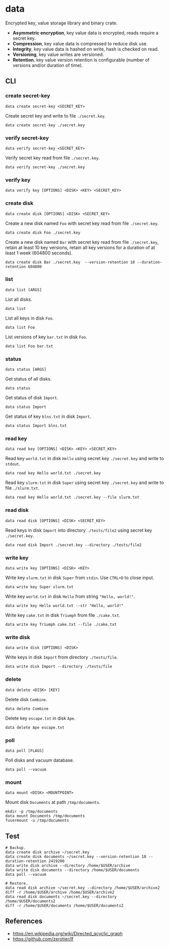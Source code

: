 # data

Encrypted key, value storage library and binary crate.

- **Asymmetric encryption**, key value data is encrypted, reads require a secret key.
- **Compression**, key value data is compressed to reduce disk use.
- **Integrity**, key value data is hashed on write, hash is checked on read.
- **Versioning**, key value writes are versioned.
- **Retention**, key value version retention is configurable (number of versions and/or duration of time).

## CLI

### create secret-key

```shell
data create secret-key <SECRET_KEY>
```

Create secret key and write to file `./secret.key`.

```shell
data create secret-key ./secret.key
```

### verify secret-key

```shell
data verify secret-key <SECRET_KEY>
```

Verify secret key read from file `./secret.key`.

```shell
data verify secret-key ./secret.key
```

### verify key

```shell
data verify key [OPTIONS] <DISK> <KEY> <SECRET_KEY>
```

### create disk

```shell
data create disk [OPTIONS] <DISK> <SECRET_KEY>
```

Create a new disk named `Foo` with secret key read from file `./secret.key`.

```shell
data create disk Foo ./secret.key
```

Create a new disk named `Bar` with secret key read from file `./secret.key`, retain at least 10 key versions, retain all key versions for a duration of at least 1 week (604800 seconds).

```shell
data create disk Bar ./secret.key  --version-retention 10 --duration-retention 604800
```

### list

```shell
data list [ARGS]
```

List all disks.

```shell
data list
```

List all keys in disk `Foo`.

```shell
data list Foo
```

List versions of key `bar.txt` in disk `Foo`.

```shell
data list Foo bar.txt
```

### status

```shell
data status [ARGS]
```

Get status of all disks.

```shell
data status
```

Get status of disk `Import`.

```shell
data status Import
```

Get status of key `blns.txt` in disk `Import`.

```shell
data status Import blns.txt
```

### read key

```shell
data read key [OPTIONS] <DISK> <KEY> <SECRET_KEY>
```

Read key `world.txt` in disk `Hello` using secret key `./secret.key` and write to `stdout`.

```shell
data read key Hello world.txt ./secret.key
```

Read key `slurm.txt` in disk `Super` using secret key `./secret.key` and write to file `./slurm.txt`.

```shell
data read key Hello world.txt ./secret.key --file slurm.txt
```

### read disk

```shell
data read disk [OPTIONS] <DISK> <SECRET_KEY>
```

Read keys in disk `Import` into directory `./tests/file2` using secret key `./secret.key`.

```shell
data read disk Import ./secret.key --directory ./tests/file2
```

### write key

```shell
data write key [OPTIONS] <DISK> <KEY>
```

Write key `slurm.txt` in disk `Super` from `stdin`. Use `CTRL+D` to close input.

```shell
data write key Super slurm.txt
```

Write key `world.txt` in disk `Hello` from string `"Hello, world!"`.

```shell
data write key Hello world.txt --str "Hello, world!"
```

Write key `cake.txt` in disk `Triumph` from file `./cake.txt`.

```shell
data write key Triumph cake.txt --file ./cake.txt
```

### write disk

```shell
data write disk [OPTIONS] <DISK>
```

Write keys in disk `Import` from directory `./tests/file`.

```shell
data write disk Import --directory ./tests/file
```

### delete

```shell
data delete <DISK> [KEY]
```

Delete disk `Combine`.

```shell
data delete Combine
```

Delete key `escape.txt` in disk `Ape`.

```shell
data delete Ape escape.txt
```

### poll

```shell
data poll [FLAGS]
```

Poll disks and vacuum database.

```shell
data poll --vacuum
```

### mount

```shell
data mount <DISK> <MOUNTPOINT>
```

Mount disk `Documents` at path `/tmp/documents`.

```shell
mkdir -p /tmp/documents
data mount Documents /tmp/documents
fusermount -u /tmp/documents
```

## Test

```shell
# Backup.
data create disk archive ~/secret.key
data create disk documents ~/secret.key --version-retention 10 --duration-retention 2419200
data write disk archive --directory /home/$USER/archive
data write disk documents --directory /home/$USER/documents
data poll --vacuum

# Restore.
data read disk archive ~/secret.key --directory /home/$USER/archive2
diff -r /home/$USER/archive /home/$USER/archive2
data read disk documents ~/secret.key --directory /home/$USER/documents2
diff -r /home/$USER/documents /home/$USER/documents2
```

## References

- <https://en.wikipedia.org/wiki/Directed_acyclic_graph>
- <https://github.com/zerotier/lf>
